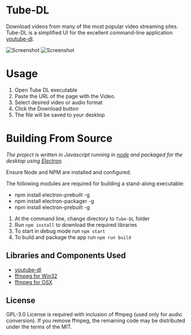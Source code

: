 # Tube-DL

Download videos from many of the most popular video streaming sites. Tube-DL is a simplified UI for the excellent command-line application [youtube-dl](https://rg3.github.io/youtube-dl/).

![Screenshot](https://raw.github.com/jasonhinkle/Tube-DL/master/assets/images/screenshot-1.png)
![Screenshot](https://raw.github.com/jasonhinkle/Tube-DL/master/assets/images/screenshot-2.png)

# Usage

1. Open Tube DL executable
2. Paste the URL of the page with the Video.
3. Select desired video or audio format
4. Click the Download button
5. The file will be saved to your desktop

# Building From Source

*The project is written in Javascript running in [node](https://nodejs.org/) and packaged for the desktop using [Electron](http://electron.atom.io/).*

Ensure Node and NPM are installed and configured.

The following modules are required for building a stand-along executable:

* npm install electron-prebuilt -g
* npm install electron-packager -g
* npm install electron-prebuilt -g

1. At the command line, change directory to `Tube-DL` folder
2. Run `npm install` to download the required libraries
3. To start in debug mode run `npm start`
4. To build and package the app run `npm run build`

## Libraries and Components Used

* [youtube-dl](https://github.com/rg3/youtube-dl)
* [ffmpeg for Win32](http://ffmpeg.zeranoe.com/builds/)
* [ffmpeg for OSX](https://evermeet.cx/ffmpeg/)

## License

GPL-3.0 License is required with inclusion of ffmpeg (used only for audio conversion). If you remove ffmpeg, the remaining code may be distributed under the terms of the MIT.
